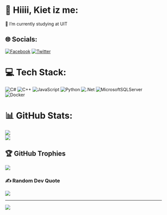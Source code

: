 # 💫 Hiiii, Kiet iz me:
🔭 I’m currently studying at UIT<br>


## 🌐 Socials:
[![Facebook](https://img.shields.io/badge/Facebook-%231877F2.svg?logo=Facebook&logoColor=white)](https://facebook.com/fb.com/kiet.ngotuan.124/) [![Twitter](https://img.shields.io/badge/Twitter-%231DA1F2.svg?logo=Twitter&logoColor=white)](https://twitter.com/https://twitter.com/NgTunKi00439010) 

# 💻 Tech Stack:
![C#](https://img.shields.io/badge/c%23-%23239120.svg?style=flat&logo=c-sharp&logoColor=white) ![C++](https://img.shields.io/badge/c++-%2300599C.svg?style=flat&logo=c%2B%2B&logoColor=white) ![JavaScript](https://img.shields.io/badge/javascript-%23323330.svg?style=flat&logo=javascript&logoColor=%23F7DF1E) ![Python](https://img.shields.io/badge/python-3670A0?style=flat&logo=python&logoColor=ffdd54) ![.Net](https://img.shields.io/badge/.NET-5C2D91?style=flat&logo=.net&logoColor=white) ![MicrosoftSQLServer](https://img.shields.io/badge/Microsoft%20SQL%20Sever-CC2927?style=flat&logo=microsoft%20sql%20server&logoColor=white) ![Docker](https://img.shields.io/badge/docker-%230db7ed.svg?style=flat&logo=docker&logoColor=white)
# 📊 GitHub Stats:
![](https://github-readme-stats.vercel.app/api?username=K-izme&theme=radical&hide_border=false&include_all_commits=false&count_private=true)<br/>
![](https://github-readme-streak-stats.herokuapp.com/?user=K-izme&theme=radical&hide_border=false)<br/>

## 🏆 GitHub Trophies
![](https://github-profile-trophy.vercel.app/?username=K-izme&theme=radical&no-frame=true&no-bg=false&margin-w=4)

### ✍️ Random Dev Quote
![](https://quotes-github-readme.vercel.app/api?type=horizontal&theme=gruvbox)


---
[![](https://visitcount.itsvg.in/api?id=K-izme&icon=5&color=1)](https://visitcount.itsvg.in)

